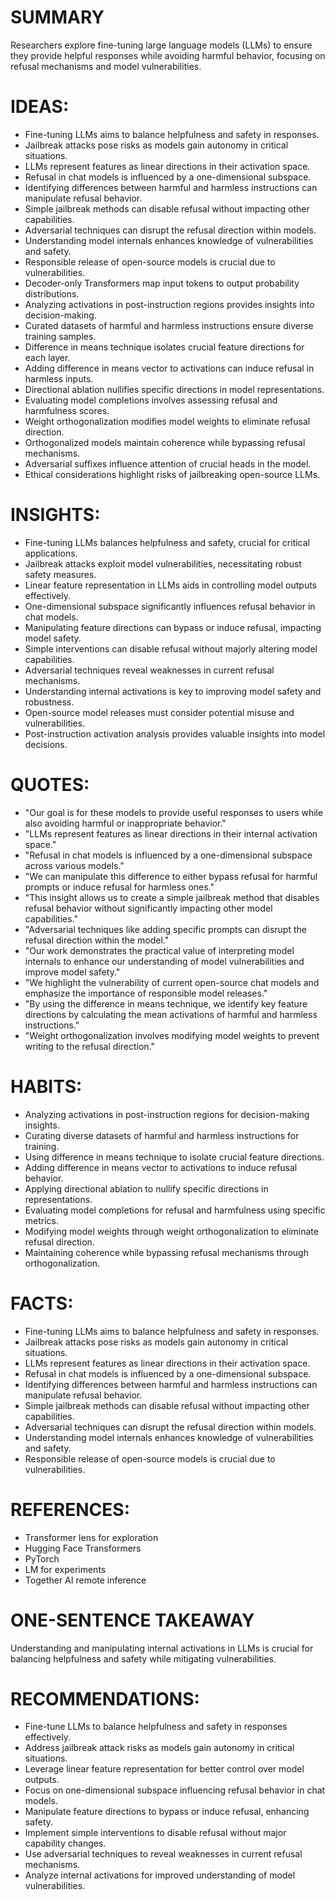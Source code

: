 # SUMMARY
Researchers explore fine-tuning large language models (LLMs) to ensure they provide helpful responses while avoiding harmful behavior, focusing on refusal mechanisms and model vulnerabilities.

# IDEAS:
- Fine-tuning LLMs aims to balance helpfulness and safety in responses.
- Jailbreak attacks pose risks as models gain autonomy in critical situations.
- LLMs represent features as linear directions in their activation space.
- Refusal in chat models is influenced by a one-dimensional subspace.
- Identifying differences between harmful and harmless instructions can manipulate refusal behavior.
- Simple jailbreak methods can disable refusal without impacting other capabilities.
- Adversarial techniques can disrupt the refusal direction within models.
- Understanding model internals enhances knowledge of vulnerabilities and safety.
- Responsible release of open-source models is crucial due to vulnerabilities.
- Decoder-only Transformers map input tokens to output probability distributions.
- Analyzing activations in post-instruction regions provides insights into decision-making.
- Curated datasets of harmful and harmless instructions ensure diverse training samples.
- Difference in means technique isolates crucial feature directions for each layer.
- Adding difference in means vector to activations can induce refusal in harmless inputs.
- Directional ablation nullifies specific directions in model representations.
- Evaluating model completions involves assessing refusal and harmfulness scores.
- Weight orthogonalization modifies model weights to eliminate refusal direction.
- Orthogonalized models maintain coherence while bypassing refusal mechanisms.
- Adversarial suffixes influence attention of crucial heads in the model.
- Ethical considerations highlight risks of jailbreaking open-source LLMs.

# INSIGHTS:
- Fine-tuning LLMs balances helpfulness and safety, crucial for critical applications.
- Jailbreak attacks exploit model vulnerabilities, necessitating robust safety measures.
- Linear feature representation in LLMs aids in controlling model outputs effectively.
- One-dimensional subspace significantly influences refusal behavior in chat models.
- Manipulating feature directions can bypass or induce refusal, impacting model safety.
- Simple interventions can disable refusal without majorly altering model capabilities.
- Adversarial techniques reveal weaknesses in current refusal mechanisms.
- Understanding internal activations is key to improving model safety and robustness.
- Open-source model releases must consider potential misuse and vulnerabilities.
- Post-instruction activation analysis provides valuable insights into model decisions.

# QUOTES:
- "Our goal is for these models to provide useful responses to users while also avoiding harmful or inappropriate behavior."
- "LLMs represent features as linear directions in their internal activation space."
- "Refusal in chat models is influenced by a one-dimensional subspace across various models."
- "We can manipulate this difference to either bypass refusal for harmful prompts or induce refusal for harmless ones."
- "This insight allows us to create a simple jailbreak method that disables refusal behavior without significantly impacting other model capabilities."
- "Adversarial techniques like adding specific prompts can disrupt the refusal direction within the model."
- "Our work demonstrates the practical value of interpreting model internals to enhance our understanding of model vulnerabilities and improve model safety."
- "We highlight the vulnerability of current open-source chat models and emphasize the importance of responsible model releases."
- "By using the difference in means technique, we identify key feature directions by calculating the mean activations of harmful and harmless instructions."
- "Weight orthogonalization involves modifying model weights to prevent writing to the refusal direction."

# HABITS:
- Analyzing activations in post-instruction regions for decision-making insights.
- Curating diverse datasets of harmful and harmless instructions for training.
- Using difference in means technique to isolate crucial feature directions.
- Adding difference in means vector to activations to induce refusal behavior.
- Applying directional ablation to nullify specific directions in representations.
- Evaluating model completions for refusal and harmfulness using specific metrics.
- Modifying model weights through weight orthogonalization to eliminate refusal direction.
- Maintaining coherence while bypassing refusal mechanisms through orthogonalization.

# FACTS:
- Fine-tuning LLMs aims to balance helpfulness and safety in responses.
- Jailbreak attacks pose risks as models gain autonomy in critical situations.
- LLMs represent features as linear directions in their activation space.
- Refusal in chat models is influenced by a one-dimensional subspace.
- Identifying differences between harmful and harmless instructions can manipulate refusal behavior.
- Simple jailbreak methods can disable refusal without impacting other capabilities.
- Adversarial techniques can disrupt the refusal direction within models.
- Understanding model internals enhances knowledge of vulnerabilities and safety.
- Responsible release of open-source models is crucial due to vulnerabilities.

# REFERENCES:
- Transformer lens for exploration
- Hugging Face Transformers
- PyTorch
- LM for experiments
- Together AI remote inference

# ONE-SENTENCE TAKEAWAY
Understanding and manipulating internal activations in LLMs is crucial for balancing helpfulness and safety while mitigating vulnerabilities.

# RECOMMENDATIONS:
- Fine-tune LLMs to balance helpfulness and safety in responses effectively.
- Address jailbreak attack risks as models gain autonomy in critical situations.
- Leverage linear feature representation for better control over model outputs.
- Focus on one-dimensional subspace influencing refusal behavior in chat models.
- Manipulate feature directions to bypass or induce refusal, enhancing safety.
- Implement simple interventions to disable refusal without major capability changes.
- Use adversarial techniques to reveal weaknesses in current refusal mechanisms.
- Analyze internal activations for improved understanding of model vulnerabilities.